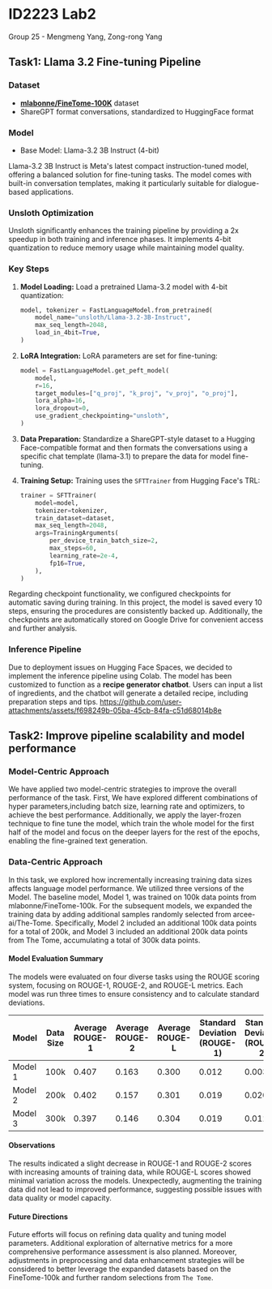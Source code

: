 # ID2223 Lab2
Group 25 - Mengmeng Yang, Zong-rong Yang

## Task1: Llama 3.2 Fine-tuning Pipeline

### Dataset
- [**mlabonne/FineTome-100K**](https://huggingface.co/datasets/mlabonne/FineTome-100k) dataset
- ShareGPT format conversations, standardized to HuggingFace format
### Model
- Base Model: Llama-3.2 3B Instruct (4-bit)

Llama-3.2 3B Instruct is Meta's latest compact instruction-tuned model, offering a balanced solution for fine-tuning tasks. The model comes with built-in conversation templates, making it particularly suitable for dialogue-based applications.

### Unsloth Optimization
Unsloth significantly enhances the training pipeline by providing a 2x speedup in both training and inference phases. It implements 4-bit quantization to reduce memory usage while maintaining model quality.

### Key Steps
1. **Model Loading:**
Load a pretrained Llama-3.2 model with 4-bit quantization:
     ```python
     model, tokenizer = FastLanguageModel.from_pretrained(
         model_name="unsloth/Llama-3.2-3B-Instruct",
         max_seq_length=2048,
         load_in_4bit=True,
     )
     ```

2. **LoRA Integration:**
LoRA parameters are set for fine-tuning:
     ```python
     model = FastLanguageModel.get_peft_model(
         model,
         r=16,
         target_modules=["q_proj", "k_proj", "v_proj", "o_proj"],
         lora_alpha=16,
         lora_dropout=0,
         use_gradient_checkpointing="unsloth",
     )
     ```

3. **Data Preparation:**
Standardize a ShareGPT-style dataset to a Hugging Face-compatible format and then formats the conversations using a specific chat template (llama-3.1) to prepare the data for model fine-tuning.

4. **Training Setup:**
Training uses the `SFTTrainer` from Hugging Face's TRL:
     ```python
     trainer = SFTTrainer(
         model=model,
         tokenizer=tokenizer,
         train_dataset=dataset,
         max_seq_length=2048,
         args=TrainingArguments(
             per_device_train_batch_size=2,
             max_steps=60,
             learning_rate=2e-4,
             fp16=True,
         ),
     )
     ```


Regarding checkpoint functionality, we configured checkpoints for automatic saving during training. In this project, the model is saved every 10 steps, ensuring the procedures are consistently backed up. Additionally, the checkpoints are automatically stored on Google Drive for convenient access and further analysis.

### Inference Pipeline

Due to deployment issues on Hugging Face Spaces, we decided to implement the inference pipeline using Colab. The model has been customized to function as a **recipe generator chatbot**. Users can input a list of ingredients, and the chatbot will generate a detailed recipe, including preparation steps and tips. 
https://github.com/user-attachments/assets/f698249b-05ba-45cb-84fa-c51d68014b8e



## Task2: Improve pipeline scalability and model performance

### Model-Centric Approach
We have applied two model-centric  strategies to improve the overall performance of the task. First, We have explored different combinations of hyper parameters,including batch size, learning rate and optimizers, to achieve the best performance. Additionally, we apply the layer-frozen technique to fine tune the model, which train the whole model for the first half of the model and focus on the deeper layers for the rest of the epochs, enabling the fine-grained  text generation.
### Data-Centric Approach
In this task, we explored how incrementally increasing training data sizes affects language model performance. We utilized three versions of the Model. The baseline model, Model 1, was trained on 100k data points from mlabonne/FineTome-100k. For the subsequent models, we expanded the training data by adding additional samples randomly selected from arcee-ai/The-Tome. Specifically, Model 2 included an additional 100k data points for a total of 200k, and Model 3 included an additional 200k data points from The Tome, accumulating a total of 300k data points.

#### Model Evaluation Summary
The models were evaluated on four diverse tasks using the ROUGE scoring system, focusing on ROUGE-1, ROUGE-2, and ROUGE-L metrics. Each model was run three times to ensure consistency and to calculate standard deviations.

| Model | Data Size | Average ROUGE-1 | Average ROUGE-2 | Average ROUGE-L | Standard Deviation (ROUGE-1) | Standard Deviation (ROUGE-2) | Standard Deviation (ROUGE-L) |
|-------|-----------|-----------------|-----------------|-----------------|------------------------------|------------------------------|------------------------------|
| Model 1 | 100k | 0.407 | 0.163 | 0.300 | 0.012 | 0.003 | 0.007 |
| Model 2 | 200k | 0.402 | 0.157 | 0.301 | 0.019 | 0.020 | 0.009 |
| Model 3 | 300k | 0.397 | 0.146 | 0.304 | 0.019 | 0.011 | 0.006 |

#### Observations
The results indicated a slight decrease in ROUGE-1 and ROUGE-2 scores with increasing amounts of training data, while ROUGE-L scores showed minimal variation across the models. Unexpectedly, augmenting the training data did not lead to improved performance, suggesting possible issues with data quality or model capacity.

#### Future Directions
Future efforts will focus on refining data quality and tuning model parameters. Additional exploration of alternative metrics for a more comprehensive performance assessment is also planned. Moreover, adjustments in preprocessing and data enhancement strategies will be considered to better leverage the expanded datasets based on the FineTome-100k and further random selections from `The Tome`.
